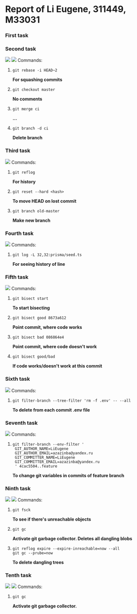 <h1> Report of Li Eugene, 311449, M33031</h1>
<h3> First task </h3>

<h3> Second task </h3>
<image src="./docs/2.1.png" />
<image src="./docs/2.2.png" />
Commands:

1. ```
   git rebase -i HEAD~2 
   ```
   <b> For squashing commits </b>
2. ```
   git checkout master 
   ```
   <b> No comments </b>
3. ```
   git merge ci
   ```
   <b> ... </b>
4. ```
   git branch -d ci
   ```
   <b> Delete branch </b>

<h3> Third task </h3>
<image src="./docs/3.png" />
Commands:

1. ```
   git reflog
   ```
   <b> For history </b>
2. ```
   git reset --hard <hash>
   ```
   <b> To move HEAD on lost commit </b>
3. ```
   git branch old-master
   ```
   <b> Make new branch </b>

<h3> Fourth task </h3>
<image src="./docs/4.png" />
Commands:

1. ```
   git log -L 32,32:prisma/seed.ts
   ```
   <b> For seeing history of line </b>

<h3> Fifth task </h3>
<image src="./docs/5.png" />
Commands:

1. ```
   git bisect start
   ```
   <b> To start bisecting </b>
2. ```
   git bisect good 8673a612
   ```
   <b> Point commit, where code works </b>
3. ```
   git bisect bad 086864e4
   ```
   <b> Point commit, where code doesn't work </b>
4. ```
   git bisect good/bad
   ```
   <b> If code works/doesn't work at this commit </b>

<h3> Sixth task </h3>
<image src="./docs/6.png" />
Commands:

1. ```
   git filter-branch --tree-filter 'rm -f .env' -- --all
   ```
   <b> To delete from each commit .env file </b>

<h3> Seventh task </h3>
<image src="./docs/7.png" />
Commands:

1. ```
   git filter-branch --env-filter '
    GIT_AUTHOR_NAME=LiEugene
    GIT_AUTHOR_EMAIL=azazinba@yandex.ru
    GIT_COMMITTER_NAME=LiEugene
    GIT_COMMITTER_EMAIL=azazinba@yandex.ru
    ' 4cac5504..feature
   ```
   <b> To change git variables in commits of feature branch </b>

<h3> Ninth task </h3>
<image src="./docs/9.1.png" />
<image src="./docs/9.2.png" />
Commands:

1. ```
   git fsck
   ```
   <b> To see if there's unreachable objects </b>
2. ```
   git gc
   ```
   <b> Activate git garbage collector. Deletes all dangling blobs </b>
3. ```
   git reflog expire --expire-inreachable=now --all
   git gc --prube=now
   ```
   <b> To delete dangling trees </b>

<h3> Tenth task </h3>
<image src="./docs/10.1.png" />
<image src="./docs/10.2.png" />
Commands:

1. ```
   git gc
   ```
   <b> Activate git garbage collector. </b>